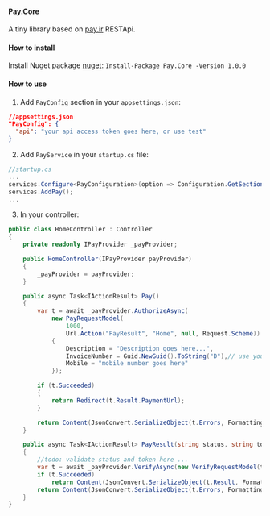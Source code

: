 #### Pay.Core
A tiny library based on [pay.ir](https://www.pay.ir) RESTApi.

#### How to install
Install Nuget package [nuget](https://www.nuget.org/packages/Pay.Core/1.0.0):
`Install-Package Pay.Core -Version 1.0.0`

#### How to use
1. Add `PayConfig` section in your `appsettings.json`:
```json
//appsettings.json
"PayConfig": {
  "api": "your api access token goes here, or use test"
}
```
2. Add `PayService` in your `startup.cs` file:
```cs
//startup.cs
...
services.Configure<PayConfiguration>(option => Configuration.GetSection("PayConfig").Bind(option));
services.AddPay();
...
```
3. In your controller:
```cs
public class HomeController : Controller
{
    private readonly IPayProvider _payProvider;

    public HomeController(IPayProvider payProvider)
    {
        _payProvider = payProvider;
    }

    public async Task<IActionResult> Pay()
    {
        var t = await _payProvider.AuthorizeAsync(
            new PayRequestModel(
                1000,
                Url.Action("PayResult", "Home", null, Request.Scheme))
            {
                Description = "Description goes here...",
                InvoiceNumber = Guid.NewGuid().ToString("D"),// use your own...
                Mobile = "mobile number goes here"
            });

        if (t.Succeeded)
        {
            return Redirect(t.Result.PaymentUrl);
        }

        return Content(JsonConvert.SerializeObject(t.Errors, Formatting.Indented));
    }

    public async Task<IActionResult> PayResult(string status, string token)
    {
        //todo: validate status and token here ...
        var t = await _payProvider.VerifyAsync(new VerifyRequestModel(token) { Status = status });
        if (t.Succeeded)
            return Content(JsonConvert.SerializeObject(t.Result, Formatting.Indented));
        return Content(JsonConvert.SerializeObject(t.Errors, Formatting.Indented));
    }
}
```